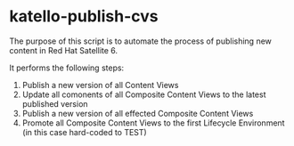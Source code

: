 # katello-publish-cvs

The purpose of this script is to automate the process of publishing new content in Red Hat Satellite 6.

It performs the following steps:

1. Publish a new version of all Content Views
1. Update all comonents of all Composite Content Views to the latest published version
1. Publish a new version of all effected Composite Content Views
1. Promote all Composite Content Views to the first Lifecycle Environment (in this case hard-coded to TEST)
